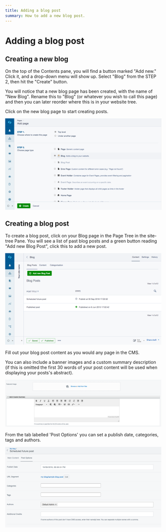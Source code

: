 ```yaml
---
title: Adding a blog post
summary: How to add a new blog post.
---
```


# Adding a blog post

## Creating a new blog

On the top of the Contents pane, you will find a button marked "Add new."  Click it, and a drop-down menu will show up. Select "Blog" from the STEP 2, then hit the "Create" button.

You will notice that a new blog page has been created, with the name of "New Blog". Rename this to "Blog" (or whatever you wish to call this page) and then you can later reorder where this is in your website tree.

Click on the new blog page to start creating posts.

![Adding a blog](_images/blogging-add-blog.png)

## Creating a blog post

To create a blog post, click on your Blog page in the Page Tree in the site-tree Pane. You will see a list of past blog posts and a green button reading "Add new Blog Post", click this to add a new post.

![Adding a blog post](_images/blogging-add-blog-post.png)

Fill out your blog post content as you would any page in the CMS.

You can also include a banner images and a custom summary description (if this is omitted the first 30 words of your post content will be used when displaying your posts's abstract).

![Banner image and summary](_images/blogging-banner-summary.png)

From the tab labelled 'Post Options'  you can set a publish date, categories, tags and authors.

![Setting blog options](_images/blogging-options.png)
